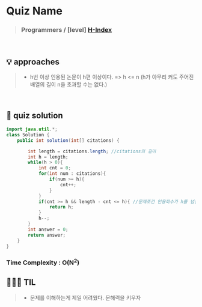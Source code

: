 # Quiz Name
> ### Programmers / [level] <a href = "https://school.programmers.co.kr/learn/courses/30/lessons/42747"> H-Index </a>

<br>

## 💡 approaches
>  - h번 이상 인용된 논문이 h편 이상이다.
>    => h <= n (h가 아무리 커도 주어진 배열의 길이 n을 초과할 수는 없다.)


<br>

## 🔑 quiz solution

```java
import java.util.*;
class Solution {
    public int solution(int[] citations) {

        int length = citations.length; //citations의 길이
        int h = length;
        while(h > 0){
            int cnt = 0;
            for(int num : citations){
                if(num >= h){
                    cnt++;
                }
            }
            if(cnt >= h && length - cnt <= h){ //문제조건 인용회수가 h를 넘는 논문의 개수가 h개 이상 && h번을 초과하지 않는 논문의 개수가 h개 이하
                return h;
            }
            h--;
        }
        int answer = 0;
        return answer;
    }
}
```
### Time Complexity : O(N<sup>2</sup>)
## 👩🏻‍🏫 TIL
>  - 문제를 이해하는게 제일 어려웠다. 문해력을 키우자
